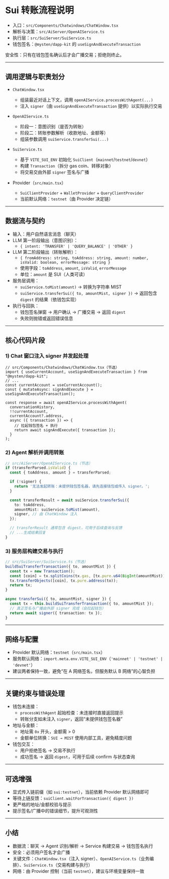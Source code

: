 # Sui 转账流程说明

- 入口：`src/Components/Chatwindows/ChatWindow.tsx`
- 解析与决策：`src/AiServer/OpenAIService.ts`
- 执行层：`src/SuiServer/SuiService.ts`
- 钱包签名：`@mysten/dapp-kit` 的 `useSignAndExecuteTransaction`

安全性：只有在钱包签名确认后才会广播交易；拒绝则终止。

---

## 调用逻辑与职责划分

- `ChatWindow.tsx`
  - 组装最近对话上下文，调用 `openAIService.processWithAgent(...)`
  - 注入 `signer`（由 `useSignAndExecuteTransaction` 提供）以实际执行交易

- `OpenAIService.ts`
  - 阶段一：意图识别（是否为转账）
  - 阶段二：转账参数解析（收款地址、金额等）
  - 组装参数调用 `suiService.transferSui(...)`

- `SuiService.ts`
  - 基于 `VITE_SUI_ENV` 初始化 `SuiClient`（`mainnet`/`testnet`/`devnet`）
  - 构建 `Transaction`（拆分 gas coin、转移对象）
  - 将交易交由外部 `signer` 签名与广播

- Provider（`src/main.tsx`）
  - `SuiClientProvider` + `WalletProvider` + `QueryClientProvider`
  - 当前默认网络：`testnet`（由 Provider 决定链）

---

## 数据流与契约

- 输入：用户自然语言消息（聊天）
- LLM 第一阶段输出（意图识别）：
  - `{ intent: 'TRANSFER' | 'QUERY_BALANCE' | 'OTHER' }`
- LLM 第二阶段输出（转账解析）：
  - `{ fromAddress: string, toAddress: string, amount: number, isValid: boolean, errorMessage: string }`
  - 使用字段：`toAddress`, `amount`, `isValid`, `errorMessage`
  - 单位：`amount` 是 SUI（人类可读）
- 服务层调用：
  - `suiService.toMist(amount)` → 转换为字符串 MIST
  - `suiService.transferSui({ to, amountMist, signer })` → 返回包含 `digest` 的结果（依钱包实现）
- 执行与回执：
  - 钱包签名弹窗 → 用户确认 → 广播交易 → 返回 `digest`
  - 失败则抛错或返回错误信息

---

## 核心代码片段

### 1) Chat 窗口注入 signer 并发起处理

```tsx
// src/Components/Chatwindows/ChatWindow.tsx（节选）
import { useCurrentAccount, useSignAndExecuteTransaction } from "@mysten/dapp-kit";
// ...
const currentAccount = useCurrentAccount();
const { mutateAsync: signAndExecute } = useSignAndExecuteTransaction();

const response = await openAIService.processWithAgent(
  conversationHistory,
  !!currentAccount,
  currentAccount?.address,
  async ({ transaction }) => {
    // 拉起钱包签名 + 执行
    return await signAndExecute({ transaction });
  }
);
```

### 2) Agent 解析并调用转账

```ts
// src/AiServer/OpenAIService.ts（节选）
if (transferParsed.isValid) {
  const { toAddress, amount } = transferParsed;

  if (!signer) {
    return '无法发起转账：未提供钱包签名器，请先连接钱包或传入 signer。';
  }

  const transferResult = await suiService.transferSui({
    to: toAddress,
    amountMist: suiService.toMist(amount),
    signer, // 由 ChatWindow 注入
  });

  // transferResult 通常包含 digest，可用于后续查询与反馈
  // ...生成结果回复
}
```

### 3) 服务层构建交易与执行

```ts
// src/SuiServer/SuiService.ts（节选）
buildSuiTransferTransaction({ to, amountMist }) {
  const tx = new Transaction();
  const [coin] = tx.splitCoins(tx.gas, [tx.pure.u64(BigInt(amountMist))]);
  tx.transferObjects([coin], tx.pure.address(to));
  return tx;
}

async transferSui({ to, amountMist, signer }) {
  const tx = this.buildSuiTransferTransaction({ to, amountMist });
  // 真正签名与广播由外部 signer 完成（会拉起钱包）
  return await signer({ transaction: tx });
}
```

---

## 网络与配置

- Provider 默认网络：`testnet`（`src/main.tsx`）
- 服务默认网络：`import.meta.env.VITE_SUI_ENV`（`'mainnet' | 'testnet' | 'devnet'`）
- 建议两者保持一致，避免“在 A 网络签名，但服务默认 B 网络”的心智负担

---

## 关键约束与错误处理

- 钱包未连接：
  - `processWithAgent` 起始检查：未连接时直接返回提示
  - 转账分支如未注入 `signer`，返回“未提供钱包签名器”
- 地址与金额：
  - 地址需 `0x` 开头，金额需 > 0
  - 金额单位转换：`SUI → MIST` 使用内部工具，避免精度问题
- 钱包交互：
  - 用户拒绝签名 → 交易不执行
  - 成功签名 → 返回 `digest`，可用于后续 confirm 与状态查询

---

## 可选增强

- 显式传入链前缀（如 `sui:testnet`），当前依赖 Provider 默认网络即可
- 等待上链反馈：`suiClient.waitForTransaction({ digest })`
- 更严格的地址/金额校验与提示
- 提示签名/广播中的错误细节，提升可观测性

---

## 小结

- 数据流：聊天 → Agent 识别/解析 → Service 构建交易 → 钱包签名执行
- 安全：必须用户签名才会广播
- 关键文件：`ChatWindow.tsx`（注入 signer）、`OpenAIService.ts`（业务编排）、`SuiService.ts`（交易构建与执行）
- 网络：由 Provider 控制（当前 `testnet`），建议与环境变量保持一致
